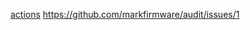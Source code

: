 <a href=https://github.com/markfirmware/audit/actions>actions</a>
https://github.com/markfirmware/audit/issues/1
